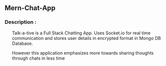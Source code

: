 ## Mern-Chat-App

### Description :
<ul>
Talk-a-tive is a Full Stack Chatting App. Uses Socket.io for real time communication and stores user details in encrypted format in Mongo DB Database.
</ul>
<ul>
However this application emphasizes more towards sharing thoughts through chats in less time 
</ul>
